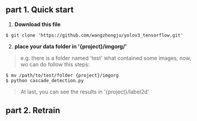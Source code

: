 ## part 1. Quick start
1. **Download this file**
````bashrc
$ git clone 'https://github.com/wangzhongju/yolov3_tensorflow.git'
````
2. **place your data folder in '{project}/imgorg/'**

>e.g.  there is a folder named 'test' what contained some images,
now, wo can do follow this steps:
````bashrc
$ mv /path/to/test/folder {project}/imgorg
$ python cascade_detection.py
````
>At last, you can see the results in '{project}/label2d'

## part 2. Retrain
